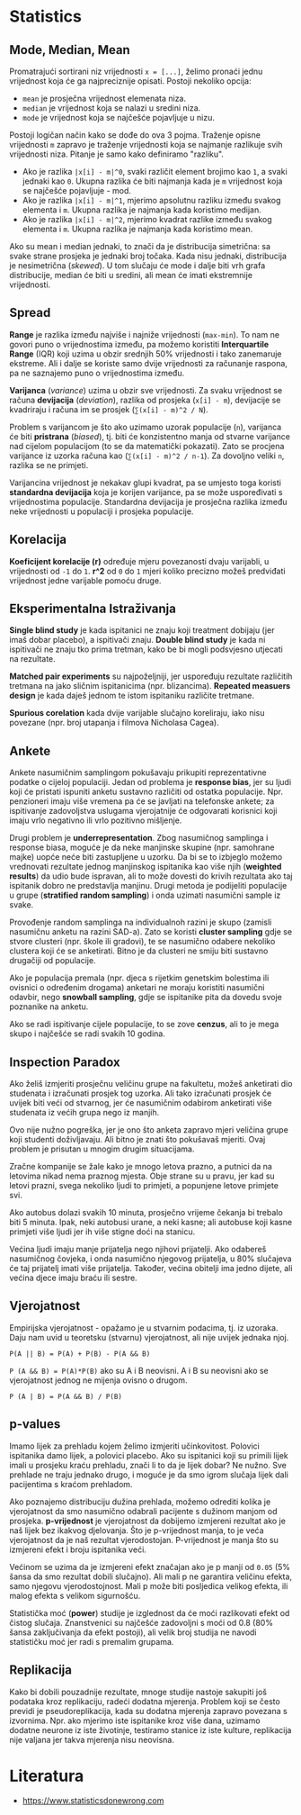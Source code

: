 # Statistics

## Mode, Median, Mean

Promatrajući sortirani niz vrijednosti `x = [...]`, želimo pronaći jednu vrijednost koja će ga najpreciznije opisati. Postoji nekoliko opcija:
* `mean` je prosječna vrijednost elemenata niza.
* `median` je vrijednost koja se nalazi u sredini niza.
* `mode` je vrijednost koja se najčešće pojavljuje u nizu.

Postoji logičan način kako se dođe do ova 3 pojma. Traženje opisne vrijednosti `m` zapravo je traženje vrijednosti koja se najmanje razlikuje svih vrijednosti niza. Pitanje je samo kako definiramo "razliku".
* Ako je razlika `|x[i] - m|^0`, svaki različit element brojimo kao `1`, a svaki jednaki kao `0`. Ukupna razlika će biti najmanja kada je `m` vrijednost koja se najčešće pojavljuje - mod.
* Ako je razlika `|x[i] - m|^1`, mjerimo apsolutnu razliku između svakog elementa i `m`. Ukupna razlika je najmanja kada koristimo medijan.
*  Ako je razlika `|x[i] - m|^2`, mjerimo kvadrat razlike između svakog elementa i `m`. Ukupna razlika je najmanja kada koristimo mean.

Ako su mean i median jednaki, to znači da je distribucija simetrična: sa svake strane prosjeka je jednaki broj točaka. Kada nisu jednaki, distribucija je nesimetrična (*skewed*). U tom slučaju će mode i dalje biti vrh grafa distribucije, median će biti u sredini, ali mean će imati ekstremnije vrijednosti.

## Spread

**Range** je razlika između najviše i najniže vrijednosti (`max-min`). To nam ne govori puno o vrijednostima između, pa možemo koristiti **Interquartile Range** (IQR) koji uzima u obzir srednjih 50% vrijednosti i tako zanemaruje ekstreme. Ali i dalje se koriste samo dvije vrijednosti za računanje raspona, pa ne saznajemo puno o vrijednostima između.

**Varijanca** (*variance*) uzima u obzir sve vrijednosti. Za svaku vrijednost se računa **devijacija** (*deviation*), razlika od prosjeka (`x[i] - m`), devijacije se kvadriraju i računa im se prosjek (`∑(x[i] - m)^2 / N`).

Problem s varijancom je što ako uzimamo uzorak populacije (`n`), varijanca će biti **pristrana** (*biased*), tj. biti će konzistentno manja od stvarne varijance nad cijelom populacijom (to se da matematički pokazati). Zato se procjena varijance iz uzorka računa kao (`∑(x[i] - m)^2 / n-1`). Za dovoljno veliki `n`, razlika se ne primjeti.

Varijancina vrijednost je nekakav glupi kvadrat, pa se umjesto toga koristi **standardna devijacija** koja je korijen varijance, pa se može uspoređivati s vrijednostima populacije. Standardna devijacija je prosječna razlika između neke vrijednosti u populaciji i prosjeka populacije.

## Korelacija

**Koeficijent korelacije (r)** određuje mjeru povezanosti dvaju varijabli, u vrijednosti od `-1` do `1`. **r^2** od `0` do `1` mjeri koliko precizno možeš predviđati vrijednost jedne varijable pomoću druge.

## Eksperimentalna Istraživanja

**Single blind study** je kada ispitanici ne znaju koji treatment dobijaju (jer imaš dobar placebo), a ispitivači znaju. **Double blind study** je kada ni ispitivači ne znaju tko prima tretman, kako be bi mogli podsvjesno utjecati na rezultate.

**Matched pair experiments** su najpoželjniji, jer uspoređuju rezultate različitih tretmana na jako sličnim ispitanicima (npr. blizancima). **Repeated measuers design** je kada daješ jednom te istom ispitaniku različite tretmane.

**Spurious corelation** kada dvije varijable slučajno koreliraju, iako nisu povezane (npr. broj utapanja i filmova Nicholasa Cagea).

## Ankete

Ankete nasumičnim samplingom pokušavaju prikupiti reprezentativne podatke o cijeloj populaciji. Jedan od problema je **response bias**, jer su ljudi koji će pristati ispuniti anketu sustavno različiti od ostatka populacije. Npr. penzioneri imaju više vremena pa će se javljati na telefonske ankete; za ispitivanje zadovoljstva uslugama vjerojatnije će odgovarati korisnici koji imaju vrlo negativno ili vrlo pozitivno mišljenje.

Drugi problem je **underrepresentation**. Zbog nasumičnog samplinga i response biasa, moguće je da neke manjinske skupine (npr. samohrane majke) uopće neće biti zastupljene u uzorku. Da bi se to izbjeglo možemo vrednovati rezultate jednog manjinskog ispitanika kao više njih (**weighted results**) da udio bude ispravan, ali to može dovesti do krivih rezultata ako taj ispitanik dobro ne predstavlja manjinu. Drugi metoda je podijeliti populacije u grupe (**stratified random sampling**) i onda uzimati nasumični sample iz svake.

Provođenje random samplinga na individualnoh razini je skupo (zamisli nasumičnu anketu na razini SAD-a). Zato se koristi **cluster sampling** gdje se stvore clusteri (npr. škole ili gradovi), te se nasumično odabere nekoliko clustera koji će se anketirati. Bitno je da clusteri ne smiju biti sustavno drugačiji od populacije.

Ako je populacija premala (npr. djeca s rijetkim genetskim bolestima ili ovisnici o određenim drogama) anketari ne moraju koristiti nasumični odavbir, nego **snowball sampling**, gdje se ispitanike pita da dovedu svoje poznanike na anketu.

Ako se radi ispitivanje cijele populacije, to se zove **cenzus**, ali to je mega skupo i najčešće se radi svakih 10 godina.

## Inspection Paradox

Ako želiš izmjeriti prosječnu veličinu grupe na fakultetu, možeš anketirati dio studenata i izračunati prosjek tog uzorka. Ali tako izračunati prosjek će uvijek biti veći od stvarnog, jer će nasumičnim odabirom anketirati više studenata iz većih grupa nego iz manjih.

Ovo nije nužno pogreška, jer je ono što anketa zapravo mjeri veličina grupe koji studenti doživljavaju. Ali bitno je znati što pokušavaš mjeriti. Ovaj problem je prisutan u mnogim drugim situacijama.

Zračne kompanije se žale kako je mnogo letova prazno, a putnici da na letovima nikad nema praznog mjesta. Obje strane su u pravu, jer kad su letovi prazni, svega nekoliko ljudi to primjeti, a popunjene letove primjete svi.

Ako autobus dolazi svakih 10 minuta, prosječno vrijeme čekanja bi trebalo biti 5 minuta. Ipak, neki autobusi urane, a neki kasne; ali autobuse koji kasne primjeti više ljudi jer ih više stigne doći na stanicu.

Većina ljudi imaju manje prijatelja nego njihovi prijatelji. Ako odabereš nasumičnog čovjeka, i onda nasumično njegovog prijatelja, u 80% slučajeva će taj prijatelj imati više prijatelja. Također, većina obitelji ima jedno dijete, ali većina djece imaju braću ili sestre.

## Vjerojatnost

Empirijska vjerojatnost - opažamo je u stvarnim podacima, tj. iz uzoraka. Daju nam uvid u teoretsku (stvarnu) vjerojatnost, ali nije uvijek jednaka njoj.

`P(A || B) = P(A) + P(B) - P(A && B)`

`P (A && B) = P(A)*P(B)` ako su A i B neovisni. A i B su neovisni ako se vjerojatnost jednog ne mijenja ovisno o drugom.

`P (A | B) = P(A && B) / P(B)`

## p-values

Imamo lijek za prehladu kojem želimo izmjeriti učinkovitost. Polovici ispitanika damo lijek, a polovici placebo. Ako su ispitanici koji su primili lijek imali u prosjeku kraću prehladu, znači li to da je lijek dobar? Ne nužno. Sve prehlade ne traju jednako drugo, i moguće je da smo igrom slučaja lijek dali pacijentima s kraćom prehladom.

Ako poznajemo distribuciju dužina prehlada, možemo odrediti kolika je vjerojatnost da smo nasumično odabrali pacijente s dužinom manjom od prosjeka. **p-vrijednost** je vjerojatnost da dobijemo izmjereni rezultat ako je naš lijek bez ikakvog djelovanja. Što je p-vrijednost manja, to je veća vjerojatnost da je naš rezultat vjerodostojan. P-vrijednost je manja što su izmjereni efekt i broju ispitanika veći.

Većinom se uzima da je izmjereni efekt značajan ako je p manji od `0.05` (5% šansa da smo rezultat dobili slučajno). Ali mali p ne garantira veličinu efekta, samo njegovu vjerodostojnost. Mali p može biti posljedica velikog efekta, ili malog efekta s velikom sigurnošću.

Statistička moć (**power**) studije je izglednost da će moći razlikovati efekt od čistog slučaja. Znanstvenici su najčešće zadovoljni s moći od 0.8 (80% šansa zaključivanja da efekt postoji), ali velik broj studija ne navodi statističku moć jer radi s premalim grupama.

## Replikacija

Kako bi dobili pouzadnije rezultate, mnoge studije nastoje sakupiti još podataka kroz replikaciju, radeći dodatna mjerenja. Problem koji se često previdi je pseudoreplikacija, kada su dodatna mjerenja zapravo povezana s izvornima. Npr. ako mjerimo iste ispitanike kroz više dana, uzimamo dodatne neurone iz iste životinje, testiramo stanice iz iste kulture, replikacija nije valjana jer takva mjerenja nisu neovisna.

# Literatura

* https://www.statisticsdonewrong.com



